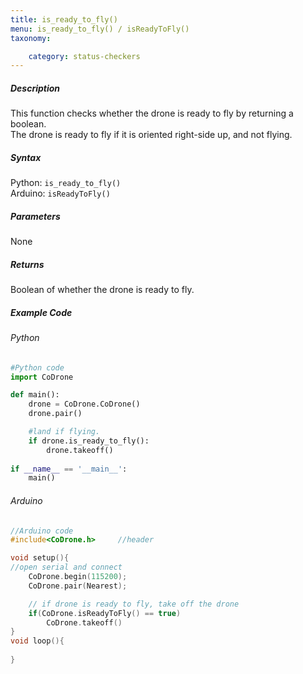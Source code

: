 ```yaml
---
title: is_ready_to_fly()
menu: is_ready_to_fly() / isReadyToFly()
taxonomy:

	category: status-checkers
---
```


##### Description

This function checks whether the drone is ready to fly by returning a boolean.<br/>The drone is ready to fly if it is oriented right-side up, and not flying.

##### Syntax
Python: ```is_ready_to_fly()```<br />
Arduino: ```isReadyToFly()```

##### Parameters

None

##### Returns

Boolean of whether the drone is ready to fly.

##### Example Code
###### Python
```python
#Python code
import CoDrone

def main():	
	drone = CoDrone.CoDrone()
	drone.pair()

	#land if flying.
	if drone.is_ready_to_fly():
	    drone.takeoff()
	    
if __name__ == '__main__':
	main()

```
###### Arduino
```c
//Arduino code
#include<CoDrone.h>		//header

void setup(){
//open serial and connect
	CoDrone.begin(115200);
	CoDrone.pair(Nearest);

	// if drone is ready to fly, take off the drone
	if(CoDrone.isReadyToFly() == true)	
	    CoDrone.takeoff()	
}
void loop(){
	
}

```